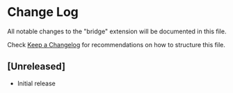 # Change Log
All notable changes to the "bridge" extension will be documented in this file.

Check [Keep a Changelog](http://keepachangelog.com/) for recommendations on how to structure this file.

## [Unreleased]
- Initial release